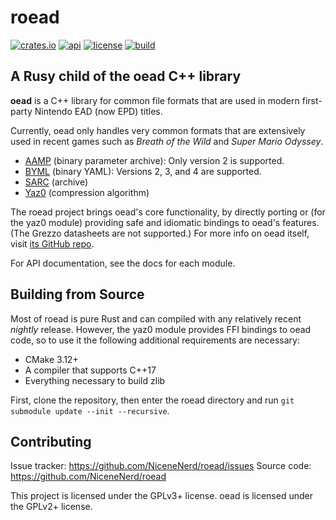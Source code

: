 # roead

[![crates.io](https://img.shields.io/crates/v/roead)](https://crates.io/crates/roead)
[![api](https://img.shields.io/badge/api-rustdoc-558b2f)](https://docs.rs/roead/)
[![license](https://img.shields.io/badge/license-GPL-blue)](https://spdx.org/licenses/GPL-3.0-or-later.html)
[![build](https://img.shields.io/github/workflow/status/NiceneNerd/roead/Build%20and%20test)](https://github.com/NiceneNerd/roead/actions/workflows/rust.yml)

## A Rusy child of the oead C++ library
**oead** is a C++ library for common file formats that are used in modern
first-party Nintendo EAD (now EPD) titles.

Currently, oead only handles very common formats that are extensively used
in recent games such as *Breath of the Wild* and *Super Mario Odyssey*.

* [AAMP](https://zeldamods.org/wiki/AAMP) (binary parameter archive): Only version 2 is supported.
* [BYML](https://zeldamods.org/wiki/BYML) (binary YAML): Versions 2, 3, and 4 are supported.
* [SARC](https://zeldamods.org/wiki/SARC) (archive)
* [Yaz0](https://zeldamods.org/wiki/Yaz0) (compression algorithm)

The roead project brings oead's core functionality, by directly porting or
(for the yaz0 module) providing safe and idiomatic bindings to oead's features.
(The Grezzo datasheets are not supported.) For more info on oead itself, visit
[its GitHub repo](https://github.com/zeldamods/oead/).

For API documentation, see the docs for each module.

## Building from Source

Most of roead is pure Rust and can compiled with any relatively recent *nightly*
release. However, the yaz0 module provides FFI bindings to oead code, so to use
it the following additional requirements are necessary:

- CMake 3.12+
- A compiler that supports C++17
- Everything necessary to build zlib

First, clone the repository, then enter the roead directory and run
`git submodule update --init --recursive`. 

## Contributing

Issue tracker: https://github.com/NiceneNerd/roead/issues
Source code: https://github.com/NiceneNerd/roead

This project is licensed under the GPLv3+ license. oead is licensed under the GPLv2+ license.